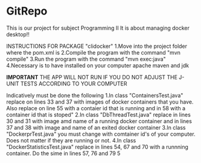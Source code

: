 # GitRepo
This is our project for subject Programming II
It is about managing docker desktop!!

INSTRUCTIONS FOR PACKAGE "clidocker"
1.Move into the project folder where the pom.xml is
2.Compile the program with the command "mvn compile"
3.Run the program with the command "mvn exec:java"
4.Necessary is to have installed on your computer apache maven and jdk

****IMPORTANT****
THE APP WILL NOT RUN IF YOU DO NOT ADJUST THE J-UNIT TESTS ACCORDING TO YOUR COMPUTER

Indicatively must be done the following 
1.In class "ContainersTest.java" replace on lines 33 and 37 with images of docker containers that you have. Also replace on line 55 with a contaier id that is running and in 58 with a container id that is stoped"
2.In class "DbThreadTest.java" replace in lines 30 and 31 with image amd name of a running docker container and in lines 37 and 38 with image and name of an exited docker container
3.In class "DockerprTest.java" you must change with comtainer id's of your computer. Does not matter if they are running or not.
4.In class "DockerStatisticsTest.java" replace in lines 54, 67 and 70 with a runnning container. Do the sime in lines 57, 76 and 79
5
